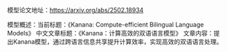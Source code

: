 模型论文地址：https://arxiv.org/abs/2502.18934

模型概述：当前标题：《Kanana: Compute-efficient Bilingual Language Models》
中文文章标题：《Kanana：计算高效的双语语言模型》
文章内容：提出Kanana模型，通过跨语言信息共享提升计算效率，实现高效的双语语言处理。
